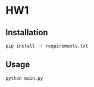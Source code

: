 # HW1

## Installation

```bash
pip install -r requirements.txt
```

## Usage

```bash
python main.py
```
